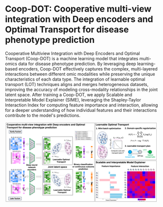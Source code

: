 # Coop-DOT: Cooperative multi-view integration with Deep encoders and Optimal Transport for disease phenotype prediction

Cooperative Multiview Integration with Deep Encoders and Optimal Transport (Coop-DOT) is a machine learning model that integrates multi-omics data for disease phenotype prediction. By leveraging deep learning-based encoders, Coop-DOT effectively captures the complex, multi-layered interactions between different omic modalities while preserving the unique characteristics of each data type. The integration of learnable optimal transport (LOT) techniques aligns and merges heterogeneous datasets, improving the accuracy of modeling cross-modality relationships in the joint latent space. After training a Coop-DOT, we apply Scalable and Interpretable Model Explainer (SIME), leveraging the Shapley-Taylor Interaction Index for computing feature importance and interaction, allowing for a deeper understanding of how individual features and their interactions contribute to the model's predictions.

![Title](images/Fig1_Coop_Git.png "Title")
